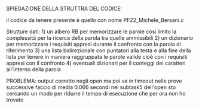 SPIEGAZIONE DELLA STRUTTRA DEL CODICE:

il codice da tenere presente è quello con nome PF22_Michele_Bersani.c

Strutture dati: 
    1) un albero RB per memorizzare le parole così limito la complessità per la ricerca della parola tra quelle ammissibili 
    2) un dizionario per memorizzare i requisiti appresi durante il confronto con la parola di riferimento
    3) una lista bidirezionale con puntatori alla testa e alla fine della lista per tenere in maniera raggruppata le parole valide cioè con i requisiti appresi con il confronto
    4) eventuali dizionari per il conteggi dei caratteri all'interno della parola

PROBLEMA:
    output corretto negli open ma poi va in timeout nelle prove successive 
    faccio di media 0.066 secondi nel subtask5 dell'open
    sto cercando un modo per ridurre il tempo di esecuzione che per ora non ho trovato
